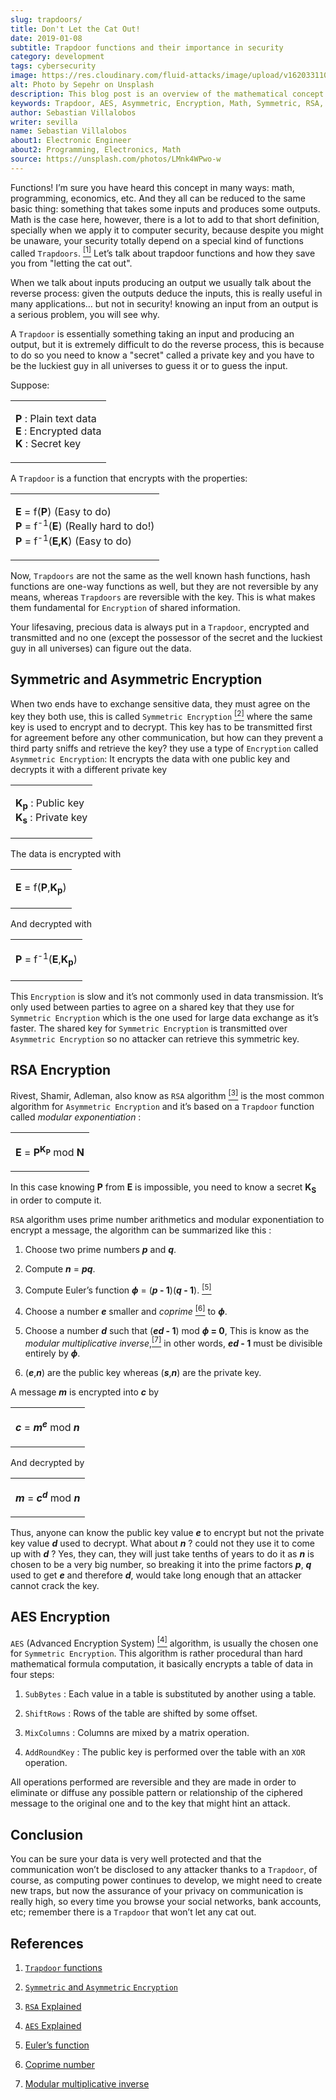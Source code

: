 ```yaml
---
slug: trapdoors/
title: Don't Let the Cat Out!
date: 2019-01-08
subtitle: Trapdoor functions and their importance in security
category: development
tags: cybersecurity
image: https://res.cloudinary.com/fluid-attacks/image/upload/v1620331107/blog/trapdoors/cover_p6rsfq.webp
alt: Photo by Sepehr on Unsplash
description: This blog post is an overview of the mathematical concept 'Trapdoor,' the basis of information security.
keywords: Trapdoor, AES, Asymmetric, Encryption, Math, Symmetric, RSA, Ethical Hacking, Pentesting
author: Sebastian Villalobos
writer: sevilla
name: Sebastian Villalobos
about1: Electronic Engineer
about2: Programming, Electronics, Math
source: https://unsplash.com/photos/LMnk4WPwo-w
---
```


Functions\! I’m sure you have heard this concept in many ways: math,
programming, economics, etc. And they all can be reduced to the same
basic thing: something that takes some inputs and produces some outputs.
Math is the case here, however, there is a lot to add to that short
definition, specially when we apply it to computer security, because
despite you might be unaware, your security totally depend on a special
kind of functions called `Trapdoors`. [<sup>\[1\]</sup>](#r1%20) Let’s
talk about trapdoor functions and how they save you from "letting the
cat out".

When we talk about inputs producing an output we usually talk about the
reverse process: given the outputs deduce the inputs, this is really
useful in many applications…​ but not in security\! knowing an input
from an output is a serious problem, you will see why.

A `Trapdoor` is essentially something taking an input and producing an
output, but it is extremely difficult to do the reverse process, this is
because to do so you need to know a "secret" called a private key and
you have to be the luckiest guy in all universes to guess it or to guess
the input.

Suppose:

|                                                                                          |
| ---------------------------------------------------------------------------------------- |
| <p> **P** : Plain text data <br /> **E** : Encrypted data <br /> **K** : Secret key </p> |

A `Trapdoor` is a function that encrypts with the properties:

|                                                                                                                                                      |
| ---------------------------------------------------------------------------------------------------------------------------------------------------- |
| <p> **E** = f(**P**) (Easy to do) <br /> **P** = f<sup>-1</sup>(**E**) (Really hard to do!) <br /> **P** = f<sup>-1</sup>(**E,K**) (Easy to do) </p> |

Now, `Trapdoors` are not the same as the well known hash functions, hash
functions are one-way functions as well, but they are not reversible by
any means, whereas `Trapdoors` are reversible with the key. This is what
makes them fundamental for `Encryption` of shared information.

Your lifesaving, precious data is always put in a `Trapdoor`, encrypted
and transmitted and no one (except the possessor of the secret and the
luckiest guy in all universes) can figure out the data.

## Symmetric and Asymmetric Encryption

When two ends have to exchange sensitive data, they must agree on the
key they both use, this is called `Symmetric Encryption`
[<sup>\[2\]</sup>](#r2) where the same key is used to encrypt and to
decrypt. This key has to be transmitted first for agreement before any
other communication, but how can they prevent a third party sniffs and
retrieve the key? they use a type of `Encryption` called `Asymmetric
Encryption`: It encrypts the data with one public key and decrypts it
with a different private key

|                                                                               |
| ----------------------------------------------------------------------------- |
| <p> **K<sub>p</sub>** : Public key<br /> **K<sub>s</sub>** : Private key </p> |

The data is encrypted with

|                                             |
| ------------------------------------------- |
| <p> **E** = f(**P**,**K<sub>p</sub>**) </p> |

And decrypted with

|                                                          |
| -------------------------------------------------------- |
| <p> **P** = f<sup>-1</sup>(**E**,**K<sub>p</sub>**) </p> |

This `Encryption` is slow and it’s not commonly used in data
transmission. It’s only used between parties to agree on a shared key
that they use for `Symmetric Encryption` which is the one used for large
data exchange as it’s faster. The shared key for `Symmetric Encryption`
is transmitted over `Asymmetric Encryption` so no attacker can retrieve
this symmetric key.

## RSA Encryption

Rivest, Shamir, Adleman, also know as `RSA` algorithm
[<sup>\[3\]</sup>](#r3%20) is the most common algorithm for `Asymmetric
Encryption` and it’s based on a `Trapdoor` function called *modular
exponentiation* :

|                                                                  |
| ---------------------------------------------------------------- |
| <p> **E** = **P**<sup>**K**<sub>**P**</sub></sup> mod **N** </p> |

In this case knowing **P** from **E** is impossible, you need to know a
secret **K**<sub>**S**</sub> in order to compute it.

`RSA` algorithm uses prime number arithmetics and modular exponentiation
to encrypt a message, the algorithm can be summarized like this :

1. Choose two prime numbers ***p*** and ***q***.

2. Compute ***n*** = ***pq***.

3. Compute Euler’s function ***ϕ*** = (***p* - 1**)(***q* - 1**).
    [<sup>\[5\]</sup>](#r5%20)

4. Choose a number ***e*** smaller and *coprime*
    [<sup>\[6\]</sup>](#r6%20) to ***ϕ***.

5. Choose a number ***d*** such that (***ed* - 1**) mod ***ϕ* = 0**,
    This is know as the *modular multiplicative
    inverse*,[<sup>\[7\]</sup>](#r7%20) in other words, ***ed* - 1**
    must be divisible entirely by ***ϕ***.

6. (***e***,***n***) are the public key whereas (***s***,***n***) are
    the private key.

A message ***m*** is encrypted into ***c*** by

|                                                          |
| -------------------------------------------------------- |
| <p> ***c*** = ***m***<sup>***e***</sup> mod ***n*** </p> |

And decrypted by

|                                                            |
| ---------------------------------------------------------- |
| <p> ***m*** = ***c***<sup>***d***</sup> mod ***n*** </supmod> |

Thus, anyone can know the public key value ***e*** to encrypt but not
the private key value ***d*** used to decrypt. What about ***n*** ?
could not they use it to come up with ***d*** ? Yes, they can, they will
just take tenths of years to do it as ***n*** is chosen to be a very big
number, so breaking it into the prime factors ***p***, ***q*** used to
get ***e*** and therefore ***d***, would take long enough that an
attacker cannot crack the key.

## AES Encryption

`AES` (Advanced Encryption System) [<sup>\[4\]</sup>](#r4%20) algorithm,
is usually the chosen one for `Symmetric Encryption`. This algorithm is
rather procedural than hard mathematical formula computation, it
basically encrypts a table of data in four steps:

1. `SubBytes` : Each value in a table is substituted by another using a
    table.

2. `ShiftRows` : Rows of the table are shifted by some offset.

3. `MixColumns` : Columns are mixed by a matrix operation.

4. `AddRoundKey` : The public key is performed over the table with an
    `XOR` operation.

All operations performed are reversible and they are made in order to
eliminate or diffuse any possible pattern or relationship of the
ciphered message to the original one and to the key that might hint an
attack.

## Conclusion

You can be sure your data is very well protected and that the
communication won’t be disclosed to any attacker thanks to a `Trapdoor`,
of course, as computing power continues to develop, we might need to
create new traps, but now the assurance of your privacy on communication
is really high, so every time you browse your social networks, bank
accounts, etc; remember there is a `Trapdoor` that won’t let any cat
out.

## References

1. [`Trapdoor`
    functions](http://mathworld.wolfram.com/TrapdoorOne-WayFunction.html)

2. [`Symmetric` and `Asymmetric`
    `Encryption`](https://hackernoon.com/symmetric-and-asymmetric-encryption-5122f9ec65b1)

3. [`RSA`
    Explained](https://hackernoon.com/how-does-rsa-work-f44918df914b)

4. [`AES`
    Explained](https://thebestvpn.com/advanced-encryption-standard-aes/)

5. [Euler’s
    function](https://en.wikipedia.org/wiki/Euler%27s_totient_function)

6. [Coprime number](https://simple.wikipedia.org/wiki/Coprime)

7. [Modular multiplicative
    inverse](https://en.wikipedia.org/wiki/Modular_multiplicative_inverse)

